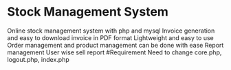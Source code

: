 # Stock Management System
Online stock management system with php and mysql
Invoice generation and easy to download invoice in PDF format
Lightweight and easy to use
Order management and product management can be done with ease
Report management
User wise sell report
#Requirement
Need to change
core.php, logout.php, index.php

